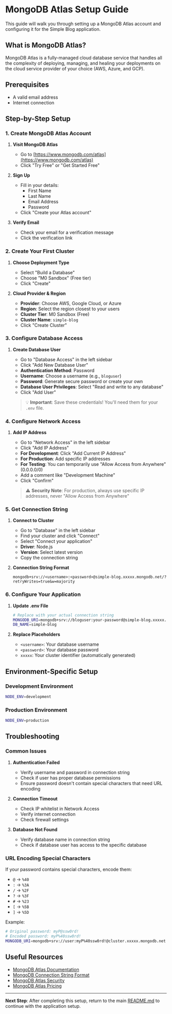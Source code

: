 # MongoDB Atlas Setup Guide

This guide will walk you through setting up a MongoDB Atlas account and configuring it for the Simple Blog application.

## What is MongoDB Atlas?

MongoDB Atlas is a fully-managed cloud database service that handles all the complexity of deploying, managing, and healing your deployments on the cloud service provider of your choice (AWS, Azure, and GCP).

## Prerequisites

- A valid email address
- Internet connection

## Step-by-Step Setup

### 1. Create MongoDB Atlas Account

1. **Visit MongoDB Atlas**
   - Go to [https://www.mongodb.com/atlas](https://www.mongodb.com/atlas)
   - Click "Try Free" or "Get Started Free"

2. **Sign Up**
   - Fill in your details:
     - First Name
     - Last Name
     - Email Address
     - Password
   - Click "Create your Atlas account"

3. **Verify Email**
   - Check your email for a verification message
   - Click the verification link

### 2. Create Your First Cluster

1. **Choose Deployment Type**
   - Select "Build a Database"
   - Choose "M0 Sandbox" (Free tier)
   - Click "Create"

2. **Cloud Provider & Region**
   - **Provider**: Choose AWS, Google Cloud, or Azure
   - **Region**: Select the region closest to your users
   - **Cluster Tier**: M0 Sandbox (Free)
   - **Cluster Name**: `simple-blog`
   - Click "Create Cluster"

### 3. Configure Database Access

1. **Create Database User**
   - Go to "Database Access" in the left sidebar
   - Click "Add New Database User"
   - **Authentication Method**: Password
   - **Username**: Choose a username (e.g., `bloguser`)
   - **Password**: Generate secure password or create your own
   - **Database User Privileges**: Select "Read and write to any database"
   - Click "Add User"

   > 💡 **Important**: Save these credentials! You'll need them for your `.env` file.

### 4. Configure Network Access

1. **Add IP Address**
   - Go to "Network Access" in the left sidebar
   - Click "Add IP Address"
   - **For Development**: Click "Add Current IP Address"
   - **For Production**: Add specific IP addresses
   - **For Testing**: You can temporarily use "Allow Access from Anywhere" (0.0.0.0/0)
   - Add a comment like "Development Machine"
   - Click "Confirm"

   > ⚠️ **Security Note**: For production, always use specific IP addresses, never "Allow Access from Anywhere"

### 5. Get Connection String

1. **Connect to Cluster**
   - Go to "Database" in the left sidebar
   - Find your cluster and click "Connect"
   - Select "Connect your application"
   - **Driver**: Node.js
   - **Version**: Select latest version
   - Copy the connection string

2. **Connection String Format**
   ```
   mongodb+srv://<username>:<password>@simple-blog.xxxxx.mongodb.net/?retryWrites=true&w=majority
   ```

### 6. Configure Your Application

1. **Update .env File**
   ```bash
   # Replace with your actual connection string
   MONGODB_URI=mongodb+srv://bloguser:your-password@simple-blog.xxxxx.mongodb.net
   DB_NAME=simple-blog
   ```

2. **Replace Placeholders**
   - `<username>`: Your database username
   - `<password>`: Your database password
   - `xxxxx`: Your cluster identifier (automatically generated)

## Environment-Specific Setup

### Development Environment
```bash
NODE_ENV=development
```

### Production Environment
```bash
NODE_ENV=production
```

## Troubleshooting

### Common Issues

1. **Authentication Failed**
   - Verify username and password in connection string
   - Check if user has proper database permissions
   - Ensure password doesn't contain special characters that need URL encoding

2. **Connection Timeout**
   - Check IP whitelist in Network Access
   - Verify internet connection
   - Check firewall settings

3. **Database Not Found**
   - Verify database name in connection string
   - Check if database user has access to the specific database

### URL Encoding Special Characters

If your password contains special characters, encode them:
- `@` → `%40`
- `:` → `%3A`
- `/` → `%2F`
- `?` → `%3F`
- `#` → `%23`
- `[` → `%5B`
- `]` → `%5D`

Example:
```bash
# Original password: myP@ssw0rd!
# Encoded password: myP%40ssw0rd!
MONGODB_URI=mongodb+srv://user:myP%40ssw0rd!@cluster.xxxxx.mongodb.net
```

## Useful Resources

- [MongoDB Atlas Documentation](https://docs.atlas.mongodb.com/)
- [MongoDB Connection String Format](https://docs.mongodb.com/manual/reference/connection-string/)
- [MongoDB Atlas Security](https://docs.atlas.mongodb.com/security/)
- [MongoDB Atlas Pricing](https://www.mongodb.com/pricing)

---

**Next Step**: After completing this setup, return to the main [README.md](./README.md) to continue with the application setup.
